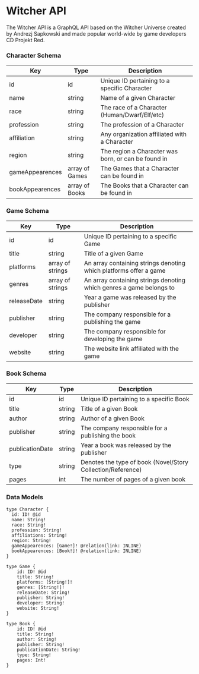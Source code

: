# Witcher API

The Witcher API is a GraphQL API based on the Witcher Universe created by Andrezj Sapkowski and made popular world-wide by game developers CD Projekt Red.

### Character Schema 

| Key             |    Type       | Description                                         |
| --------------- | ------------- | --------------------------------------------------- |
| id              | id            | Unique ID pertaining to a specific Character        |
| name            | string        | Name of a given Character                           |
| race            | string        | The race of a Character (Human/Dwarf/Elf/etc)       |
| profession      | string        | The profession of a Character                       |
| affiliation     | string        | Any organization affiliated with a Character        |
| region          | string        | The region a Character was born, or can be found in |
| gameAppearences | array of Games| The Games that a Character can be found in          |
| bookAppearences | array of Books| The Books that a Character can be found in          | 

### Game Schema 

| Key             |    Type         | Description                                                        |
| --------------- | --------------- | ------------------------------------------------------------------ |
| id              | id              | Unique ID pertaining to a specific Game                            |
| title           | string          | Title of a given Game                                              |
| platforms       | array of strings| An array containing strings denoting which platforms offer a game  |
| genres          | array of strings| An array containing strings denoting which genres a game belongs to|
| releaseDate     | string          | Year a game was released by the publisher                          |
| publisher       | string          | The company responsible for a publishing the game                  |
| developer       | string          | The company responsible for developing the game                    |
| website         | string          | The website link affiliated with the game                          |

### Book Schema 

| Key             |    Type         | Description                                                        |
| --------------- | --------------- | ------------------------------------------------------------------ |
| id              | id              | Unique ID pertaining to a specific Book                            |
| title           | string          | Title of a given Book                                              |
| author          | string          | Author of a given Book                                             |
| publisher       | string          | The company responsible for a publishing the book                  |
| publicationDate | string          | Year a book was released by the publisher                          |
| type            | string          | Denotes the type of book (Novel/Story Collection/Reference)        |
| pages           | int             | The number of pages of a given book                                |

### Data Models

```
type Character {
  id: ID! @id
  name: String!
  race: String!
  profession: String!
  affiliations: String!
  region: String!
  gameAppearences: [Game!]! @relation(link: INLINE)
  bookAppearences: [Book!]! @relation(link: INLINE)
}

type Game {
    id: ID! @id
    title: String!
    platforms: [String!]!
    genres: [String!]!
    releaseDate: String!
    publisher: String!
    developer: String!
    website: String!
}

type Book {
    id: ID! @id
    title: String!
    author: String!
    publisher: String!
    publicationDate: String!
    type: String!
    pages: Int!
}
```



